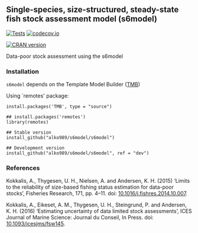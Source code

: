 ## Single-species, size-structured, steady-state fish stock assessment model (s6model)

[![Tests](https://github.com/alko989/s6model/actions/workflows/install.yml/badge.svg)](https://github.com/alko989/s6model/actions/workflows/install.yml) 
[![codecov.io](https://codecov.io/github/alko989/s6model/coverage.svg?branch=rewrite)](https://codecov.io/github/alko989/s6model?branch=rewrite)

[![CRAN version](http://www.r-pkg.org/badges/version/s6model)](http://cran.r-project.org/package=s6model)

Data-poor stock assessment using the s6model


### Installation
`s6model` depends on the Template Model Builder ([TMB](https://tmb-project.org))

Using `remotes' package:

``` 
install.packages('TMB', type = "source")

## install.packages('remotes')
library(remotes)

## Stable version
install_github("alko989/s6model/s6model")

## Development version
install_github("alko989/s6model/s6model", ref = "dev")
```

### References
Kokkalis, A., Thygesen, U. H., Nielsen, A. and Andersen, K. H. (2015) ‘Limits to the reliability of size-based fishing status estimation for data-poor stocks’, Fisheries Research, 171, pp. 4–11. doi: [10.1016/j.fishres.2014.10.007](https://dx.doi.org/10.1016/j.fishres.2014.10.007).

Kokkalis, A., Eikeset, A. M., Thygesen, U. H., Steingrund, P. and Andersen, K. H. (2016) ‘Estimating uncertainty of data limited stock assessments’, ICES Journal of Marine Science: Journal du Conseil, In Press. doi: [10.1093/icesjms/fsw145](https://dx.doi.org/10.1093/icesjms/fsw145).
